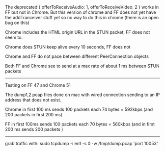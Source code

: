

The deprecated
{ offerToReceiveAudio: 1,  offerToReceiveVideo: 2 }
works in FF but not in Chrome. But this version of chrome and FF does not yet have the addTranceiver stuff yet so no way to do this in chrome (there is an open bug on this)

Chrome includes the HTML origin URL in the STUN packet, FF does not seem to.

Chrome does STUN keep alive every 10 seconds, FF does not

Chrome and FF do not pace between different PeerConnection objects

Both FF and Chrome see to send at a max rate of about 1 ms between STUN packets


-------------

Testing on FF 47 and Chrome 51

The dump1,2 pcap files done on mac with wired connection sending to an IP
address that does not exist. 

Chrome in first 100 ms sends 100 packets each 74 bytes =  592kbps 
(and 200 packets in first 200 ms)

FF in first 100ms sends 100 packets each 70 bytes = 560kbps 
(and in first 200 ms sends 200 packets ) 

---------


grab traffic with:
sudo tcpdump -i en1 -s 0 -w /tmp/dump.pcap 'port 10053'

